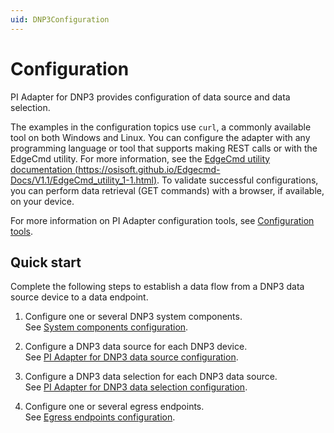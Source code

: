 ```yaml
---
uid: DNP3Configuration
---
```


# Configuration

PI Adapter for DNP3 provides configuration of data source and data selection.

The examples in the configuration topics use `curl`, a commonly available tool on both Windows and Linux. You can configure the adapter with any programming language or tool that supports making REST calls or with the EdgeCmd utility. For more information, see the [EdgeCmd utility documentation (https://osisoft.github.io/Edgecmd-Docs/V1.1/EdgeCmd_utility_1-1.html)](https://osisoft.github.io/Edgecmd-Docs/V1.1/EdgeCmd_utility_1-1.html). To validate successful configurations, you can perform data retrieval (GET commands) with a browser, if available, on your device.

For more information on PI Adapter configuration tools, see [Configuration tools](xref:ConfigurationTools).

## Quick start

Complete the following steps to establish a data flow from a DNP3 data source device to a data endpoint.

1. Configure one or several DNP3 system components.<br>See [System components configuration](xref:SystemComponentsConfiguration#add-a-system-component).

2. Configure a DNP3 data source for each DNP3 device.<br>See [PI Adapter for DNP3 data source configuration](xref:PIAdapterForDNP3DataSourceConfiguration#configure-dnp3-data-source).

3. Configure a DNP3 data selection for each DNP3 data source.<br>See [PI Adapter for DNP3 data selection configuration](xref:PIAdapterForDNP3DataSelectionConfiguration#configure-dnp3-data-selection).

4. Configure one or several egress endpoints.<br>See [Egress endpoints configuration](xref:EgressEndpointsConfiguration).